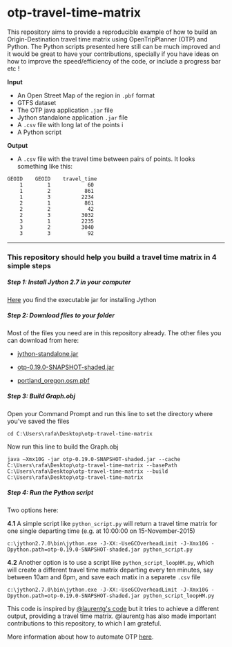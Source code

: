 # otp-travel-time-matrix
This repository aims to provide a reproducible example of how to build an Origin-Destination travel time matrix using OpenTripPlanner (OTP) and Python. The Python scripts presented here still can be much improved and it would be great to have your contributions, specially if you have ideas on how to improve the speed/efficiency of the code, or include a progress bar etc !

**Input**
* An Open Street Map of the region in `.pbf` format
* GTFS dataset
* The OTP java application `.jar` file
*  Jython standalone application `.jar` file
* A  `.csv` file with long lat of the points i
* A Python script 

**Output**
* A `.csv` file with the travel time between pairs of points. It looks something like this:
```
GEOID    GEOID    travel_time
    1        1            60
    1        2           861
    1        3          2234
    2        1           861
    2        2            42
    2        3          3032
    3        1          2235
    3        2          3040
    3        3            92
```

___
### This repository should help you build a travel time matrix in 4 simple steps


##### Step 1: Install Jython 2.7 in your computer
[Here](http://www.jython.org/downloads.html) you find the executable jar for installing Jython

##### Step 2: Download files to your folder

Most of the files you need are in this repository already. The other files you can download from here:

* [jython-standalone.jar](http://search.maven.org/remotecontent?filepath=org/python/jython-standalone/2.7.0/jython-standalone-2.7.0.jar)

* [otp-0.19.0-SNAPSHOT-shaded.jar](http://dev.opentripplanner.org/jars/otp-0.19.0-SNAPSHOT-shaded.jar)
* [portland_oregon.osm.pbf](https://s3.amazonaws.com/metro-extracts.mapzen.com/portland_oregon.osm.pbf)


##### Step 3: Build Graph.obj
Open your Command Prompt and run this line to set the directory where you've saved the files

`cd C:\Users\rafa\Desktop\otp-travel-time-matrix`

Now run this line to build the Graph.obj

`java –Xmx10G -jar otp-0.19.0-SNAPSHOT-shaded.jar --cache C:\Users\rafa\Desktop\otp-travel-time-matrix --basePath C:\Users\rafa\Desktop\otp-travel-time-matrix --build C:\Users\rafa\Desktop\otp-travel-time-matrix`


##### Step 4: Run the Python script

Two options here:

**4.1** A simple script like `python_script.py` will return a travel time matrix for one single departing time (e.g. at 10:00:00 on  15-November-2015)

`c:\jython2.7.0\bin\jython.exe -J-XX:-UseGCOverheadLimit -J-Xmx10G -Dpython.path=otp-0.19.0-SNAPSHOT-shaded.jar python_script.py`

**4.2** Another option is to use a script like `python_script_loopHM.py`, which will create a different travel time matrix departing every ten minutes, say between 10am and 6pm, and save each matix in a separete `.csv` file

`c:\jython2.7.0\bin\jython.exe -J-XX:-UseGCOverheadLimit -J-Xmx10G -Dpython.path=otp-0.19.0-SNAPSHOT-shaded.jar python_script_loopHM.py`



This code is inspired by [@laurentg's code](https://github.com/opentripplanner/OpenTripPlanner/blob/master/src/test/resources/scripts/test.py) but it tries to achieve a different output, providing a travel time matrix. @laurentg has also made important contributions to this repository, to which I am grateful.

More information about how to automate OTP [here](http://docs.opentripplanner.org/en/latest/Scripting/).

